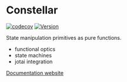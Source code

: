 # Constellar

[![codecov](https://codecov.io/github/prncss-xyz/constellar/graph/badge.svg?token=vdelEm08Pd)](https://codecov.io/github/prncss-xyz/constellar)
[![Version](https://img.shields.io/npm/v/@constellar/core)](https://www.npmjs.com/package/@constellar/core)

State manipulation primitives as pure functions.

- functional optics
- state machines
- jotai integration

[Documentation website](https://prncss-xyz.github.io/constellar/)
